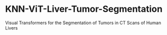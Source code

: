 # KNN-ViT-Liver-Tumor-Segmentation
Visual Transformers for the Segmentation of Tumors in CT Scans of Human Livers
